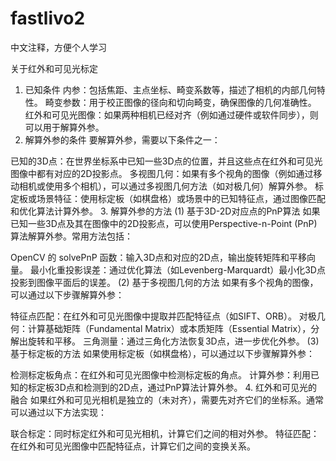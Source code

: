 # fastlivo2

中文注释，方便个人学习

关于红外和可见光标定
1. 已知条件
内参：包括焦距、主点坐标、畸变系数等，描述了相机的内部几何特性。
畸变参数：用于校正图像的径向和切向畸变，确保图像的几何准确性。
红外和可见光图像：如果两种相机已经对齐（例如通过硬件或软件同步），则可以用于解算外参。
2. 解算外参的条件
要解算外参，需要以下条件之一：

已知的3D点：在世界坐标系中已知一些3D点的位置，并且这些点在红外和可见光图像中都有对应的2D投影点。
多视图几何：如果有多个视角的图像（例如通过移动相机或使用多个相机），可以通过多视图几何方法（如对极几何）解算外参。
标定板或场景特征：使用标定板（如棋盘格）或场景中的已知特征点，通过图像匹配和优化算法计算外参。
3. 解算外参的方法
(1) 基于3D-2D对应点的PnP算法
如果已知一些3D点及其在图像中的2D投影点，可以使用Perspective-n-Point (PnP) 算法解算外参。常用方法包括：

OpenCV 的 solvePnP 函数：输入3D点和对应的2D点，输出旋转矩阵和平移向量。
最小化重投影误差：通过优化算法（如Levenberg-Marquardt）最小化3D点投影到图像平面后的误差。
(2) 基于多视图几何的方法
如果有多个视角的图像，可以通过以下步骤解算外参：

特征点匹配：在红外和可见光图像中提取并匹配特征点（如SIFT、ORB）。
对极几何：计算基础矩阵（Fundamental Matrix）或本质矩阵（Essential Matrix），分解出旋转和平移。
三角测量：通过三角化方法恢复3D点，进一步优化外参。
(3) 基于标定板的方法
如果使用标定板（如棋盘格），可以通过以下步骤解算外参：

检测标定板角点：在红外和可见光图像中检测标定板的角点。
计算外参：利用已知的标定板3D点和检测到的2D点，通过PnP算法计算外参。
4. 红外和可见光的融合
如果红外和可见光相机是独立的（未对齐），需要先对齐它们的坐标系。通常可以通过以下方法实现：

联合标定：同时标定红外和可见光相机，计算它们之间的相对外参。
特征匹配：在红外和可见光图像中匹配特征点，计算它们之间的变换关系。

